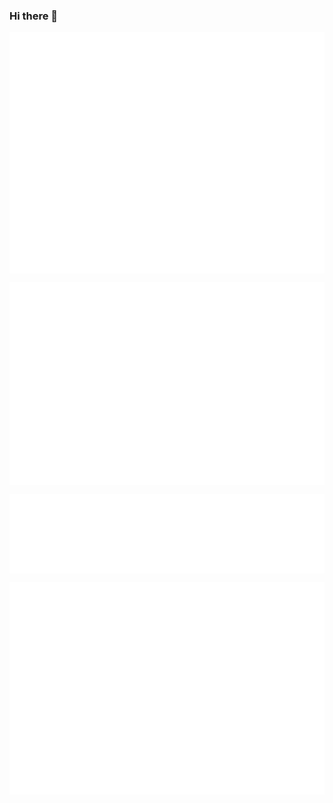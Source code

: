 ### Hi there 👋

<p align="center">
	<a>
		<img align="center"
			src="/github-metrics.svg" />
	</a>
</p>
<p align="center">
	<a>
		<img align="center"
			src="/metrics.plugin.isocalendar.fullyear.svg" />
	</a>
</p>
<p align="center">
	<a>
		<img align="center"
			src="/metrics.plugin.languages.indepth.svg" />
	</a>
</p>
<p align="center">
	<a>
		<img align="center"
			src="/metrics.plugin.activity.svg" />
	</a>
</p>

<!--
**B-chawapon/B-chawapon** is a ✨ _special_ ✨ repository because its `README.md` (this file) appears on your GitHub profile.

Here are some ideas to get you started:

- 🔭 I’m currently working on ...
- 🌱 I’m currently learning ...
- 👯 I’m looking to collaborate on ...
- 🤔 I’m looking for help with ...
- 💬 Ask me about ...
- 📫 How to reach me: ...
- 😄 Pronouns: ...
- ⚡ Fun fact: ...
-->
